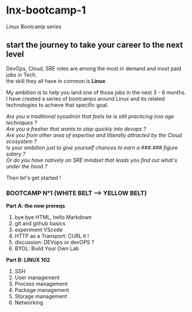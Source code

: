 # lnx-bootcamp-1
Linux Bootcamp series

## start the journey to take your career to the next level

DevOps, Cloud, SRE roles are among the most in demand and most paid jobs in Tech.  
the skill they all have in common is **Linux**  

My ambition is to help you land one of those jobs in the next 3 - 6 months.  
I have created a series of bootcamps around Linux and its related technologies to achieve that specific goal. 

*Are you a traditional sysadmin that feels he is still practicing iron age techniques ?*  
*Are you a fresher that wants to step quickly into devops ?*  
*Are you from other area of expertise and litterally attracted by the Cloud ecosystem ?*  
*Is your ambition just to give yourself chances to earn a ###.### figure salary ?*  
*Or do you have natively an SRE mindset that leads you find out what's under the hood ?*  

Then let's get started !

### BOOTCAMP N°1 (WHITE BELT --> YELLOW BELT)

**Part A: the new prereqs**  
1. bye bye HTML, hello Markdown
2. git and github basics
3. experiment VScode
4. HTTP as a Transport: CURL it !
5. discussion: DEVops or devOPS ?
6. BYOL: Build Your Own Lab

**Part B: LINUX 102**
1. SSH
2. User management
3. Process management
4. Package management
5. Storage management
6. Networking



